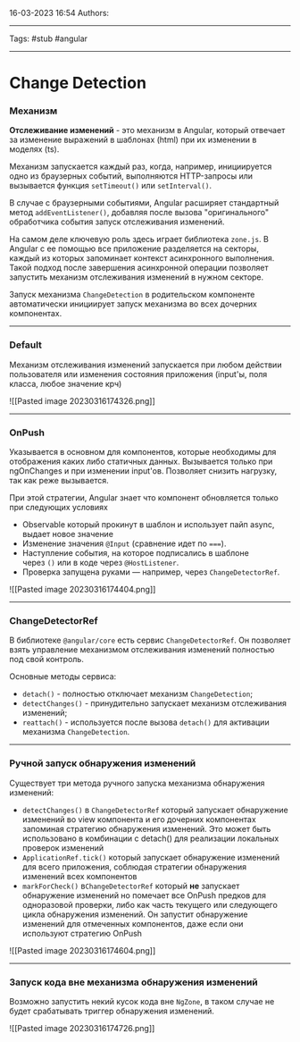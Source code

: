16-03-2023
16:54
Authors: 
***
Tags: #stub #angular 
***
# Change Detection

### Механизм

**Отслеживание изменений** - это механизм в Angular, который отвечает за изменение выражений в шаблонах (html) при их изменении в моделях (ts).

Механизм запускается каждый раз, когда, например, инициируется одно из браузерных событий, выполняются HTTP-запросы или вызывается функция `setTimeout()` или `setInterval()`.

В случае с браузерными событиями, Angular расширяет стандартный метод `addEventListener()`, добавляя после вызова "оригинального" обработчика события запуск отслеживания изменений.

На самом деле ключевую роль здесь играет библиотека `zone.js`. В Angular с ее помощью все приложение разделяется на секторы, каждый из которых запоминает контекст асинхронного выполнения. Такой подход после завершения асинхронной операции позволяет запустить механизм отслеживания изменений в нужном секторе.

Запуск механизма `ChangeDetection` в родительском компоненте автоматически инициирует запуск механизма во всех дочерних компонентах.

---

### Default

Механизм отслеживания изменений запускается при любом действии пользователя или изменения состояния приложения (input'ы, поля класса, любое значение крч)

![[Pasted image 20230316174326.png]]

---

### OnPush

Указывается в основном для компонентов, которые необходимы для отображения каких либо статичных данных. Вызывается только при ngOnChanges и при изменении input'ов. Позволяет снизить нагрузку, так как реже вызывается.

При этой стратегии, Angular знает что компонент обновляется только при следующих условиях

-  Observable который прокинут в шаблон и использует пайп async, выдает новое значение
-  Изменение значения `@Input` (сравнение идет по `===`).
- Наступление события, на которое подписались в шаблоне через `()` или в коде через `@HostListener`.
 - Проверка запущена руками — например, через `ChangeDetectorRef`.

![[Pasted image 20230316174404.png]]

---

### ChangeDetectorRef

В библиотеке `@angular/core` есть сервис `ChangeDetectorRef`. Он позволяет взять управление механизмом отслеживания изменений полностью под свой контроль.

Основные методы сервиса:

-   `detach()` - полностью отключает механизм `ChangeDetection`;
-   `detectChanges()` - принудительно запускает механизм отслеживания изменений;
-   `reattach()` - используется после вызова `detach()` для активации механизма `ChangeDetection`.

---

### Ручной запуск обнаружения изменений

Существует три метода ручного запуска механизма обнаружения изменений:

-   `detectChanges()` в `ChangeDetectorRef` который запускает обнаружение изменений во view компонента и его дочерних компонентах запоминая стратегию обнаружения изменений. Это может быть использовано в комбинации с detach() для реализации локальных проверок изменений
-   `ApplicationRef.tick()` который запускает обнаружение изменений для всего приложения, соблюдая стратегии обнаружения изменений всех компонентов
-   `markForCheck()` в`ChangeDetectorRef` который **не** запускает обнаружение изменений но помечает все OnPush предков для одноразовой проверки, либо как часть текущего или следующего цикла обнаружения изменений. Он запустит обнаружение изменений для отмеченных компонентов, даже если они используют стратегию OnPush

![[Pasted image 20230316174604.png]]

---

### Запуск кода вне механизма обнаружения изменений

Возможно запустить некий кусок кода вне `NgZone`, в таком случае не будет срабатывать триггер обнаружения изменений.

![[Pasted image 20230316174726.png]]